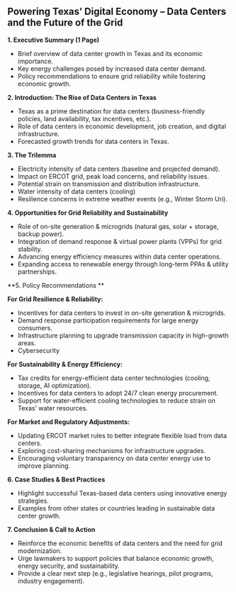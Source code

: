 ## Powering Texas’ Digital Economy – Data Centers and the Future of the Grid 

**1. Executive Summary (1 Page)**
- Brief overview of data center growth in Texas and its economic importance. 
- Key energy challenges posed by increased data center demand.  
- Policy recommendations to ensure grid reliability while fostering economic growth. 

**2. Introduction: The Rise of Data Centers in Texas** 
- Texas as a prime destination for data centers (business-friendly policies, land availability, tax incentives, etc.). 
- Role of data centers in economic development, job creation, and digital infrastructure. 
- Forecasted growth trends for data centers in Texas. 

**3. The Trilemma** 
- Electricity intensity of data centers (baseline and projected demand). 
- Impact on ERCOT grid, peak load concerns, and reliability issues. 
- Potential strain on transmission and distribution infrastructure. 
- Water intensity of data centers (cooling) 
- Resilience concerns in extreme weather events (e.g., Winter Storm Uri). 

**4. Opportunities for Grid Reliability and Sustainability**
- Role of on-site generation & microgrids (natural gas, solar + storage, backup power). 
- Integration of demand response & virtual power plants (VPPs) for grid stability. 
- Advancing energy efficiency measures within data center operations. 
- Expanding access to renewable energy through long-term PPAs & utility partnerships. 

**5. Policy Recommendations **

**For Grid Resilience & Reliability:**
- Incentives for data centers to invest in on-site generation & microgrids. 
- Demand response participation requirements for large energy consumers. 
- Infrastructure planning to upgrade transmission capacity in high-growth areas. 
- Cybersecurity

**For Sustainability & Energy Efficiency:**
- Tax credits for energy-efficient data center technologies (cooling, storage, AI optimization). 
- Incentives for data centers to adopt 24/7 clean energy procurement. 
- Support for water-efficient cooling technologies to reduce strain on Texas’ water resources. 

**For Market and Regulatory Adjustments:**
- Updating ERCOT market rules to better integrate flexible load from data centers. 
- Exploring cost-sharing mechanisms for infrastructure upgrades. 
- Encouraging voluntary transparency on data center energy use to improve planning. 

**6. Case Studies & Best Practices**
- Highlight successful Texas-based data centers using innovative energy strategies. 
- Examples from other states or countries leading in sustainable data center growth. 

**7. Conclusion & Call to Action** 
- Reinforce the economic benefits of data centers and the need for grid modernization. 
- Urge lawmakers to support policies that balance economic growth, energy security, and sustainability. 
- Provide a clear next step (e.g., legislative hearings, pilot programs, industry engagement). 

